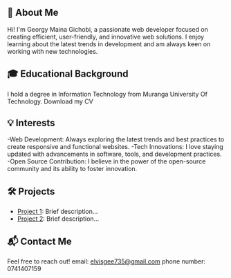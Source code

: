 ## 📝 About Me
Hi! I'm Georgy Maina Gichobi, a passionate web developer focused on creating efficient, user-friendly, and innovative web solutions. 
I enjoy learning about the latest trends in development and am always keen on working with new technologies.

## 🎓 Educational Background
I hold a degree in Information Technology from Muranga University Of Technology.
Download my CV 

## 💡 Interests
-Web Development: Always exploring the latest trends and best practices to create responsive and functional websites.
-Tech Innovations: I love staying updated with advancements in software, tools, and development practices.
-Open Source Contribution: I believe in the power of the open-source community and its ability to foster innovation.

## 🛠️ Projects
- [Project 1](link-to-project1): Brief description...
- [Project 2](link-to-project2): Brief description...

## 📬 Contact Me
Feel free to reach out! 
email: elvisgee735@gmail.com
phone number: 0741407159
